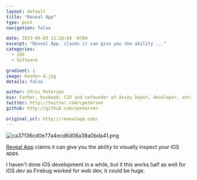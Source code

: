 ```yaml
---
layout: default
title: "Reveal App"
type: post
navigation: false

date: 2013-06-03 12:20:04 -0700
excerpt: "Reveal App  claims it can give you the ability ..."
categories:
  - iOS
  - Software

gradient: 1
image: header-4.jpg
details: false

author: Chris Petersen
bio: Father, husband, CIO and cofounder of Assay Depot, developer, entrepreneur and technologist.
twitter: http://twitter.com/cpetersen
github: http://github.com/cpetersen

original_url: http://revealapp.com/
---
```



  ![ca37136cd0e77a4ecd6d08a38a0bda41.png](/attachments/ca37136cd0e77a4ecd6d08a38a0bda41/image.png) 

  [Reveal App](http://revealapp.com/)  claims it can give you the ability to visually inspect your iOS apps.

I haven't done iOS development in a while, but it this works half as well for iOS dev as Firebug worked for web dev, it could be huge.

